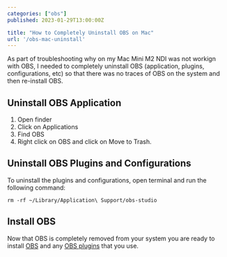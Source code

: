 ```yaml
---
categories: ["obs"]
published: 2023-01-29T13:00:00Z

title: "How to Completely Uninstall OBS on Mac"
url: '/obs-mac-uninstall'
---
```


As part of troubleshooting why on my Mac Mini M2 NDI was not workign with OBS, I needed to completely uninstall OBS (application, plugins, configurations, etc) so that there was no traces of OBS on the system and then re-install OBS.

<!--more-->

## Uninstall OBS Application

1. Open finder
1. Click on Applications
1. Find OBS
1. Right click on OBS and click on Move to Trash.

## Uninstall OBS Plugins and Configurations

To uninstall the plugins and configurations, open terminal and run the following command:

```shell
rm -rf ~/Library/Application\ Support/obs-studio
```

## Install OBS

Now that OBS is completely removed from your system you are ready to install [OBS](https://obsproject.com) and any [OBS plugins](https://obsproject.com/forum/resources/categories/obs-studio-plugins.6/) that you use.
